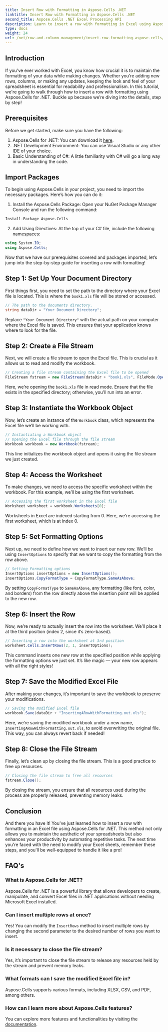 ```yaml
---
title: Insert Row with Formatting in Aspose.Cells .NET
linktitle: Insert Row with Formatting in Aspose.Cells .NET
second_title: Aspose.Cells .NET Excel Processing API
description: Learn to insert a row with formatting in Excel using Aspose.Cells for .NET. Follow our step-by-step guide for easy implementation.
type: docs
weight: 24
url: /net/row-and-column-management/insert-row-formatting-aspose-cells/
---
```

## Introduction
If you’ve ever worked with Excel, you know how crucial it is to maintain the formatting of your data while making changes. Whether you’re adding new rows, columns, or making any updates, keeping the look and feel of your spreadsheet is essential for readability and professionalism. In this tutorial, we're going to walk through how to insert a row with formatting using Aspose.Cells for .NET. Buckle up because we’re diving into the details, step by step!
## Prerequisites
Before we get started, make sure you have the following:
1. Aspose.Cells for .NET: You can download it [here](https://releases.aspose.com/cells/net/).
2. .NET Development Environment: You can use Visual Studio or any other IDE of your choice.
3. Basic Understanding of C#: A little familiarity with C# will go a long way in understanding the code.
## Import Packages
To begin using Aspose.Cells in your project, you need to import the necessary packages. Here’s how you can do it:
1. Install the Aspose.Cells Package: Open your NuGet Package Manager Console and run the following command:
```bash
Install-Package Aspose.Cells
```
2. Add Using Directives: At the top of your C# file, include the following namespaces:
```csharp
using System.IO;
using Aspose.Cells;
```
Now that we have our prerequisites covered and packages imported, let’s jump into the step-by-step guide for inserting a row with formatting!
## Step 1: Set Up Your Document Directory
First things first, you need to set the path to the directory where your Excel file is located. This is where the `book1.xls` file will be stored or accessed. 
```csharp
// The path to the documents directory.
string dataDir = "Your Document Directory";
```
Replace `"Your Document Directory"` with the actual path on your computer where the Excel file is saved. This ensures that your application knows where to look for the file.
## Step 2: Create a File Stream
Next, we will create a file stream to open the Excel file. This is crucial as it allows us to read and modify the workbook.
```csharp
// Creating a file stream containing the Excel file to be opened
FileStream fstream = new FileStream(dataDir + "book1.xls", FileMode.Open);
```
Here, we’re opening the `book1.xls` file in read mode. Ensure that the file exists in the specified directory; otherwise, you'll run into an error.
## Step 3: Instantiate the Workbook Object
Now, let’s create an instance of the `Workbook` class, which represents the Excel file we’ll be working with.
```csharp
// Instantiating a Workbook object
// Opening the Excel file through the file stream
Workbook workbook = new Workbook(fstream);
```
This line initializes the workbook object and opens it using the file stream we just created.
## Step 4: Access the Worksheet
To make changes, we need to access the specific worksheet within the workbook. For this example, we’ll be using the first worksheet.
```csharp
// Accessing the first worksheet in the Excel file
Worksheet worksheet = workbook.Worksheets[0];
```
Worksheets in Excel are indexed starting from 0. Here, we're accessing the first worksheet, which is at index 0.
## Step 5: Set Formatting Options
Next up, we need to define how we want to insert our new row. We’ll be using `InsertOptions` to specify that we want to copy the formatting from the row above.
```csharp
// Setting Formatting options
InsertOptions insertOptions = new InsertOptions();
insertOptions.CopyFormatType = CopyFormatType.SameAsAbove;
```
By setting `CopyFormatType` to `SameAsAbove`, any formatting (like font, color, and borders) from the row directly above the insertion point will be applied to the new row.
## Step 6: Insert the Row
Now, we’re ready to actually insert the row into the worksheet. We’ll place it at the third position (index 2, since it’s zero-based).
```csharp
// Inserting a row into the worksheet at 3rd position
worksheet.Cells.InsertRows(2, 1, insertOptions);
```
This command inserts one new row at the specified position while applying the formatting options we just set. It’s like magic — your new row appears with all the right styles!
## Step 7: Save the Modified Excel File
After making your changes, it’s important to save the workbook to preserve your modifications. 
```csharp
// Saving the modified Excel file
workbook.Save(dataDir + "InsertingARowWithFormatting.out.xls");
```
Here, we’re saving the modified workbook under a new name, `InsertingARowWithFormatting.out.xls`, to avoid overwriting the original file. This way, you can always revert back if needed!
## Step 8: Close the File Stream
Finally, let’s clean up by closing the file stream. This is a good practice to free up resources.
```csharp
// Closing the file stream to free all resources
fstream.Close();
```
By closing the stream, you ensure that all resources used during the process are properly released, preventing memory leaks.
## Conclusion
And there you have it! You've just learned how to insert a row with formatting in an Excel file using Aspose.Cells for .NET. This method not only allows you to maintain the aesthetic of your spreadsheets but also enhances your productivity by automating repetitive tasks. The next time you're faced with the need to modify your Excel sheets, remember these steps, and you'll be well-equipped to handle it like a pro!
## FAQ's
### What is Aspose.Cells for .NET?
Aspose.Cells for .NET is a powerful library that allows developers to create, manipulate, and convert Excel files in .NET applications without needing Microsoft Excel installed.
### Can I insert multiple rows at once?
Yes! You can modify the `InsertRows` method to insert multiple rows by changing the second parameter to the desired number of rows you want to insert.
### Is it necessary to close the file stream?
Yes, it’s important to close the file stream to release any resources held by the stream and prevent memory leaks.
### What formats can I save the modified Excel file in?
Aspose.Cells supports various formats, including XLSX, CSV, and PDF, among others.
### How can I learn more about Aspose.Cells features?
You can explore more features and functionalities by visiting the [documentation](https://reference.aspose.com/cells/net/).

